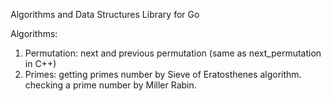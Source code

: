 Algorithms and Data Structures Library for Go

Algorithms:
  1. Permutation: next and previous permutation (same as next_permutation in C++)
  2. Primes: getting primes number by Sieve of Eratosthenes algorithm.
             checking a prime number by Miller Rabin.
